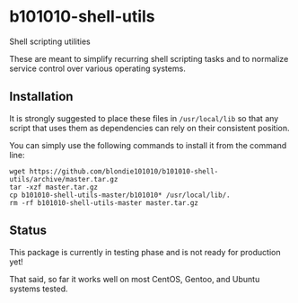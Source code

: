 # b101010-shell-utils

Shell scripting utilities

These are meant to simplify recurring shell scripting tasks and to normalize service control over various operating systems.

## Installation

It is strongly suggested to place these files in `/usr/local/lib` so that any script that uses them as dependencies can rely on their consistent position.

You can simply use the following commands to install it from the command line:

    wget https://github.com/blondie101010/b101010-shell-utils/archive/master.tar.gz
    tar -xzf master.tar.gz
    cp b101010-shell-utils-master/b101010* /usr/local/lib/.
    rm -rf b101010-shell-utils-master master.tar.gz

## Status

This package is currently in testing phase and is not ready for production yet!

That said, so far it works well on most CentOS, Gentoo, and Ubuntu systems tested.

